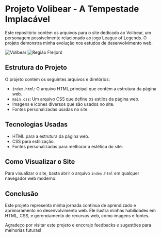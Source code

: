 # Projeto Volibear - A Tempestade Implacável

Este repositório contém os arquivos para o site dedicado ao Volibear, um personagem possivelmente relacionado ao jogo League of Legends. O projeto demonstra minha evolução nos estudos de desenvolvimento web.

![Volibear](Volibear.jpg)
![Região Freljord](Região-Freljord.webp)

## Estrutura do Projeto

O projeto contém os seguintes arquivos e diretórios:

- `index.html`: O arquivo HTML principal que contém a estrutura da página web.
- `main.css`: Um arquivo CSS que define os estilos da página web.
- Imagens e ícones diversos que são usados no site.
- Fontes personalizadas usadas no site.

## Tecnologias Usadas

- HTML para a estrutura da página web.
- CSS para estilização.
- Fontes personalizadas para melhorar a estética do site.

## Como Visualizar o Site

Para visualizar o site, basta abrir o arquivo `index.html` em qualquer navegador web moderno.

## Conclusão

Este projeto representa minha jornada contínua de aprendizado e aprimoramento no desenvolvimento web. Ele ilustra minhas habilidades em HTML, CSS, e gerenciamento de recursos web, como imagens e fontes.

Agradeço por visitar este projeto e encorajo feedbacks e sugestões para melhorias futuras!
